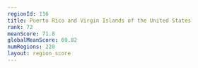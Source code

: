 ```yaml
---
regionId: 116
title: Puerto Rico and Virgin Islands of the United States
rank: 72
meanScore: 71.8
globalMeanScore: 69.82
numRegions: 220
layout: region_score
---
```

